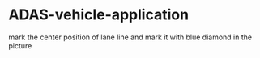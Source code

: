 # ADAS-vehicle-application
mark the center position of lane line and mark it with blue diamond in the picture
